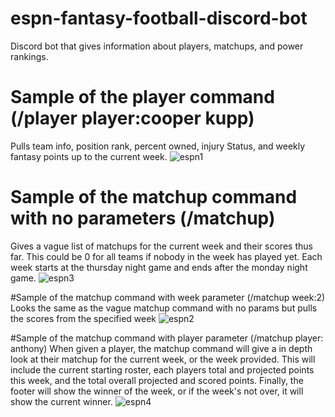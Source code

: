 # espn-fantasy-football-discord-bot
Discord bot that gives information about players, matchups, and power rankings.

# Sample of the player command (/player player:cooper kupp)
Pulls team info, position rank, percent owned, injury Status, and weekly fantasy points up to the current week.
![espn1](https://user-images.githubusercontent.com/100002813/192939160-6d309812-0fe8-47d5-8894-c63a14b3ee52.png)

# Sample of the matchup command with no parameters (/matchup)
Gives a vague list of matchups for the current week and their scores thus far. This could be 0 for all teams if nobody in the week has played yet. Each week starts at the thursday night game and ends after the monday night game.
![espn3](https://user-images.githubusercontent.com/100002813/193148124-ba669013-cf86-415f-8372-1a7c0dd9cf6d.png)

#Sample of the matchup command with week parameter (/matchup week:2)
Looks the same as the vague matchup command with no params but pulls the scores from the specified week
![espn2](https://user-images.githubusercontent.com/100002813/193147488-164a5d86-a2d2-4e46-8879-47cee6f78524.png)

#Sample of the matchup command with player parameter (/matchup player: anthony)
When given a player, the matchup command will give a in depth look at their matchup for the current week, or the week provided.
This will include the current starting roster, each players total and projected points this week, and the total overall projected and scored points.
Finally, the footer will show the winner of the week, or if the week's not over, it will show the current winner.
![espn4](https://user-images.githubusercontent.com/100002813/193148794-900449d7-c83a-4be2-9ed8-c50778fea4ac.png)
